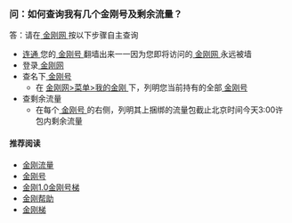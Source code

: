#### 
### 问：如何查询我有几个金刚号及剩余流量？

答：请在[ 金刚网 ](https://github.com/a2zitpro/web/blob/master/kksitecn.md) 按以下步骤自主查询

- [ 连通 ](https://github.com/a2zitpro/web/blob/master/useofkkid.md)您的[ 金刚号 ](https://github.com/a2zitpro/web/blob/master/kkid.md)翻墙出来一一因为您即将访问的[ 金刚网 ](https://github.com/a2zitpro/web/blob/master/kksitecn.md)永远被墙
- 登录[ 金刚网 ](https://github.com/a2zitpro/web/blob/master/kksitecn.md)
- 查名下[ 金刚号 ](https://github.com/a2zitpro/web/blob/master/kkid.md)
  - 在 [ 金刚网>菜单>我的金刚 ](https://www.atozitpro.net/zh/my-account/) 下，列明您当前持有的全部[ 金刚号 ](https://github.com/a2zitpro/web/blob/master/kkid.md)
- 查剩余流量
  - 在每个[ 金刚号 ](https://github.com/a2zitpro/web/blob/master/kkid.md)的右侧，列明其上捆绑的流量包截止北京时间今天3:00许包内剩余流量

#### 推荐阅读

- [金刚流量](https://github.com/a2zitpro/web/blob/master/list_kkdatatraffic.md)
- [金刚号](https://github.com/a2zitpro/web/blob/master/list_kkid.md)
- [金刚1.0金刚号梯](https://a2zitpro.github.io/web/list_helpkkvpn1.0.md)
- [金刚帮助](https://github.com/a2zitpro/web/blob/master/list_helpkkvpn.md)
- [金刚梯](https://github.com/a2zitpro/web/blob/master/dlb.md)
